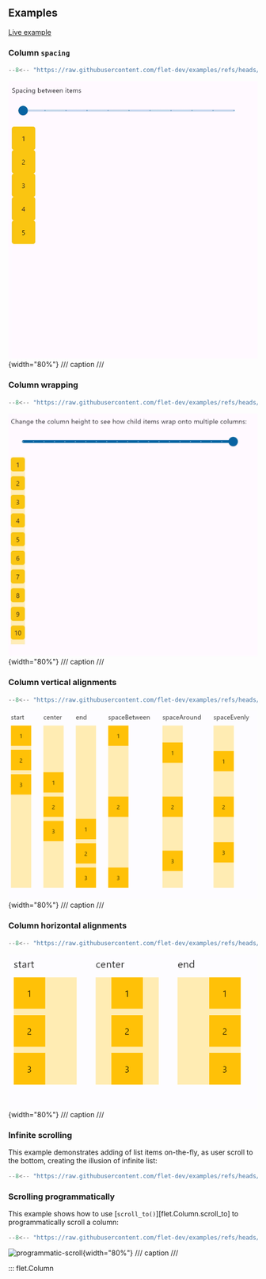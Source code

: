 ## Examples

[Live example](https://flet-controls-gallery.fly.dev/layout/column)

### Column `spacing`

```python
--8<-- "https://raw.githubusercontent.com/flet-dev/examples/refs/heads/v1-docs/python/controls/column/spacing.py"
```

![spacing](https://raw.githubusercontent.com/flet-dev/examples/v1-docs/python/controls/column/media/spacing.gif){width="80%"}
/// caption
///

### Column wrapping

```python
--8<-- "https://raw.githubusercontent.com/flet-dev/examples/refs/heads/v1-docs/python/controls/column/wrap.py"
```

![wrap](https://raw.githubusercontent.com/flet-dev/examples/v1-docs/python/controls/column/media/wrap.gif){width="80%"}
/// caption
///

### Column vertical alignments

```python
--8<-- "https://raw.githubusercontent.com/flet-dev/examples/refs/heads/v1-docs/python/controls/column/alignment.py"
```

![alignment](https://raw.githubusercontent.com/flet-dev/examples/v1-docs/python/controls/column/media/alignment.png){width="80%"}
/// caption
///

### Column horizontal alignments

```python
--8<-- "https://raw.githubusercontent.com/flet-dev/examples/refs/heads/v1-docs/python/controls/column/horizontal-alignment.py"
```

![horizontal-alignment](https://raw.githubusercontent.com/flet-dev/examples/v1-docs/python/controls/column/media/horizontal-alignment.png){width="80%"}
/// caption
///

### Infinite scrolling

This example demonstrates adding of list items on-the-fly, as user scroll to the bottom,
creating the illusion of infinite list:

```python
--8<-- "https://raw.githubusercontent.com/flet-dev/examples/refs/heads/v1-docs/python/controls/column/infinite-scrolling.py"
```

### Scrolling programmatically

This example shows how to use [`scroll_to()`][flet.Column.scroll_to] to programmatically scroll a column:

```python
--8<-- "https://raw.githubusercontent.com/flet-dev/examples/refs/heads/v1-docs/python/controls/column/programmatic-scroll.py"
```

![programmatic-scroll](https://raw.githubusercontent.com/flet-dev/examples/v1-docs/python/controls/column/media/programmatic-scroll.gif){width="80%"}
/// caption
///

[//]: # (### Custom scrollbar)

::: flet.Column
